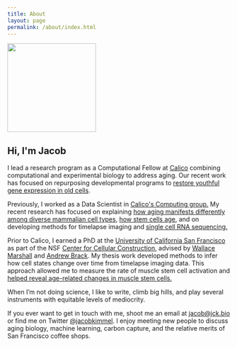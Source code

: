 ```yaml
---
title: About
layout: page
permalink: /about/index.html
---
```

<img src="{{ site.url }}/{{ site.picture }}" style="width:200px;" />


## Hi, I'm Jacob

I lead a research program as a Computational Fellow at [Calico](http://calicolabs.com) combining computational and experimental biology to address aging. Our recent work has focused on repurposing developmental programs to [restore youthful gene expression in old cells](https://reprog.research.calicolabs.com/).

Previously, I worked as a Data Scientist in [Calico's Computing group.](https://www.calicolabs.com/team/computational-scientists/)
My recent research has focused on explaining [how aging manifests differently among diverse mammalian cell types](https://mca.research.calicolabs.com), [how stem cells age](https://myo.research.calicolabs.com), and on developing methods for timelapse imaging and [single cell RNA sequencing.](https://github.com/scnym)

Prior to Calico, I earned a PhD at the [University of California San Francisco](https://ucsf.edu) as part of the NSF [Center for Cellular Construction](https://ccc.ucsf.edu), advised by [Wallace Marshall](http://tetrad.ucsf.edu/faculty/wallace-wallace) and [Andrew Brack](http://bracklab.com).
My thesis work developed methods to infer how cell states change over time from timelapse imaging data.
This approach allowed me to measure the rate of muscle stem cell activation and [helped reveal age-related changes in muscle stem cells.]({{site.url}}/aging_musc_dynamics)

When I’m not doing science, I like to write, climb big hills, and play several instruments with equitable levels of mediocrity.

If you ever want to get in touch with me, shoot me an email at [jacob@jck.bio](mailto:jacob@jck.bio) or find me on Twitter [@jacobkimmel](https://twitter.com/jacobkimmel).
I enjoy meeting new people to discuss aging biology, machine learning, carbon capture, and the relative merits of San Francisco coffee shops.
